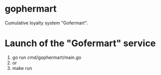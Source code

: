 # gophermart
Cumulative loyalty system "Gofermart".

# Launch of the "Gofermart" service

1. go run cmd/gophermart/main.go
2. or
3. make run
